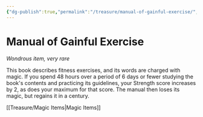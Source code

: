 ```yaml
---
{"dg-publish":true,"permalink":"/treasure/manual-of-gainful-exercise/","dgHomeLink":false,"dgPassFrontmatter":true}
---
```



# Manual of Gainful Exercise

*Wondrous item, very rare*

This book describes fitness exercises, and its words are charged with magic. If you spend 48 hours over a period of 6 days or fewer studying the book's contents and practicing its guidelines, your Strength score increases by 2, as does your maximum for that score. The manual then loses its magic, but regains it in a century.


[[Treasure/Magic Items|Magic Items]]